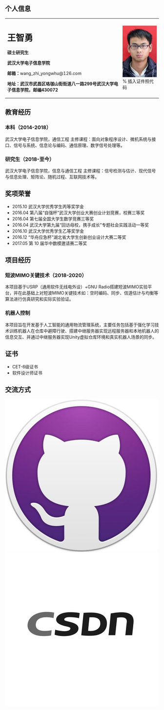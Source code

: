 ## 个人信息
<table border="0">
  <tr>
    <td width="75%">
      <h1>王智勇</h1>
      <p><b>硕士研究生</b></p>
      <p><b>武汉大学电子信息学院</b></p>
      <p><b>邮箱：</b>wang_zhi_yongwhu@126.com</p>
      <p><b>地址：武汉市武昌区珞珈山街街道八一路299号武汉大学电子信息学院，邮编430072</b></p>
    </td>
    <td width="25%">
      <img src="/wangzhiyong.jpg" width="100%">      % 插入证件照代码
    </td>
  </tr>
</table>

## 教育经历
### 本科（2014-2018）
武汉大学电子信息学院，通信工程
主修课程：面向对象程序设计、微机系统与接口、信号与系统、信息论与编码、通信原理、数字信号处理等。
### 研究生（2018-至今）
武汉大学电子信息学院，信息与通信工程
主修课程：信号检测与估计、现代信号与信息处理、矩阵论、随机过程、互联网技术等。

## 奖项荣誉
* 2015.10 武汉大学优秀学生丙等奖学金
* 2016.04 第八届“自强杯”武汉大学创业大赛创业计划竞赛，校赛三等奖
* 2016.04 第七届全国大学生数学竞赛三等奖
* 2016.04 武汉大学第九届“回访母校，携手成长”专题社会实践活动一等奖
* 2016.10 武汉大学优秀学生乙等奖学金
* 2016.12 “华舟应急杯”湖北省大学生创新创业设计大赛二等奖
* 2017.05 第 10 届华中数模邀请赛二等奖

## 项目经历
### 短波MIMO关键技术（2018-2020）
本项目基于USRP（通用软件无线电外设）+GNU Radio搭建短波MIMO实验平台，并在此基础上对短波MIMO关键技术如：空时编码、同步、信道估计与均衡等算法进行仿真研究和实际实验验证。
### 机器人控制
本项目旨在开发基于人工智能的通用物流管理系统，主要任务包括基于强化学习技术训练机器人在仓库中避障行驶、搭建中继服务器实现远程服务器和本地机器人的信息交互、并通过中继服务器实现Unity虚拟仓库环境和真实机器人场景的同步。

## 证书
* CET-6级证书
* 软件设计师证书

## 交流方式
[![Github](https://github.com/wzyzyw/wang-zhi-yong.github.io/blob/master/git.jpg "github")](https://github.com/wzyzyw)
[![CSDN](https://github.com/wzyzyw/wang-zhi-yong.github.io/blob/master/csdn.jpg "csdn")](https://me.csdn.net/ha_____ha)



